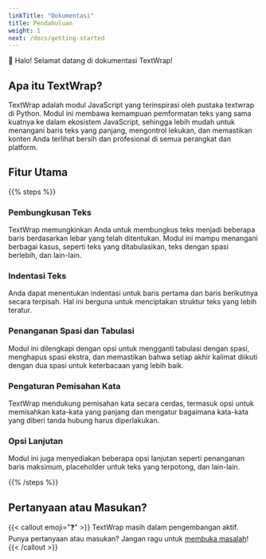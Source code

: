 ```yaml
---
linkTitle: "Dokumentasi"
title: Pendahuluan
weight: 1
next: /docs/getting-started
---
```


👋 Halo! Selamat datang di dokumentasi TextWrap!

<!--more-->

## Apa itu TextWrap?

TextWrap adalah modul JavaScript yang terinspirasi oleh pustaka textwrap di Python. Modul ini membawa kemampuan pemformatan teks yang sama kuatnya ke dalam ekosistem JavaScript, sehingga lebih mudah untuk menangani baris teks yang panjang, mengontrol lekukan, dan memastikan konten Anda terlihat bersih dan profesional di semua perangkat dan platform.

## Fitur Utama

{{% steps %}}

### Pembungkusan Teks

TextWrap memungkinkan Anda untuk membungkus teks menjadi beberapa baris berdasarkan lebar yang telah ditentukan. Modul ini mampu menangani berbagai kasus, seperti teks yang ditabulasikan, teks dengan spasi berlebih, dan lain-lain.

### Indentasi Teks

Anda dapat menentukan indentasi untuk baris pertama dan baris berikutnya secara terpisah. Hal ini berguna untuk menciptakan struktur teks yang lebih teratur.

### Penanganan Spasi dan Tabulasi

Modul ini dilengkapi dengan opsi untuk mengganti tabulasi dengan spasi, menghapus spasi ekstra, dan memastikan bahwa setiap akhir kalimat diikuti dengan dua spasi untuk keterbacaan yang lebih baik.

### Pengaturan Pemisahan Kata

TextWrap mendukung pemisahan kata secara cerdas, termasuk opsi untuk memisahkan kata-kata yang panjang dan mengatur bagaimana kata-kata yang diberi tanda hubung harus diperlakukan.

### Opsi Lanjutan

Modul ini juga menyediakan beberapa opsi lanjutan seperti penanganan baris maksimum, placeholder untuk teks yang terpotong, dan lain-lain.

{{% /steps %}}

## Pertanyaan atau Masukan?

{{< callout emoji="❓" >}}
  TextWrap masih dalam pengembangan aktif.
  Punya pertanyaan atau masukan? Jangan ragu untuk [membuka masalah](https://github.com/BarudakRosul/textwrap/issues)!
{{< /callout >}}

